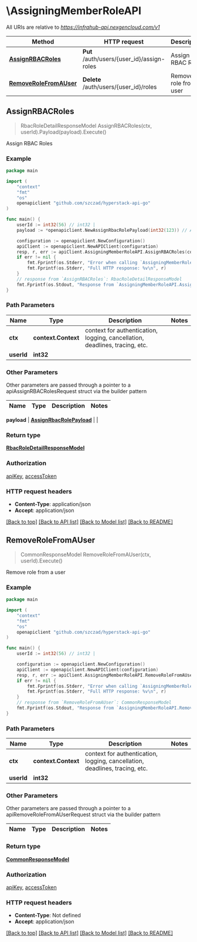 # \AssigningMemberRoleAPI

All URIs are relative to *https://infrahub-api.nexgencloud.com/v1*

Method | HTTP request | Description
------------- | ------------- | -------------
[**AssignRBACRoles**](AssigningMemberRoleAPI.md#AssignRBACRoles) | **Put** /auth/users/{user_id}/assign-roles | Assign RBAC Roles
[**RemoveRoleFromAUser**](AssigningMemberRoleAPI.md#RemoveRoleFromAUser) | **Delete** /auth/users/{user_id}/roles | Remove role from a user



## AssignRBACRoles

> RbacRoleDetailResponseModel AssignRBACRoles(ctx, userId).Payload(payload).Execute()

Assign RBAC Roles

### Example

```go
package main

import (
	"context"
	"fmt"
	"os"
	openapiclient "github.com/szczad/hyperstack-api-go"
)

func main() {
	userId := int32(56) // int32 | 
	payload := *openapiclient.NewAssignRbacRolePayload(int32(123)) // AssignRbacRolePayload | 

	configuration := openapiclient.NewConfiguration()
	apiClient := openapiclient.NewAPIClient(configuration)
	resp, r, err := apiClient.AssigningMemberRoleAPI.AssignRBACRoles(context.Background(), userId).Payload(payload).Execute()
	if err != nil {
		fmt.Fprintf(os.Stderr, "Error when calling `AssigningMemberRoleAPI.AssignRBACRoles``: %v\n", err)
		fmt.Fprintf(os.Stderr, "Full HTTP response: %v\n", r)
	}
	// response from `AssignRBACRoles`: RbacRoleDetailResponseModel
	fmt.Fprintf(os.Stdout, "Response from `AssigningMemberRoleAPI.AssignRBACRoles`: %v\n", resp)
}
```

### Path Parameters


Name | Type | Description  | Notes
------------- | ------------- | ------------- | -------------
**ctx** | **context.Context** | context for authentication, logging, cancellation, deadlines, tracing, etc.
**userId** | **int32** |  | 

### Other Parameters

Other parameters are passed through a pointer to a apiAssignRBACRolesRequest struct via the builder pattern


Name | Type | Description  | Notes
------------- | ------------- | ------------- | -------------

 **payload** | [**AssignRbacRolePayload**](AssignRbacRolePayload.md) |  | 

### Return type

[**RbacRoleDetailResponseModel**](RbacRoleDetailResponseModel.md)

### Authorization

[apiKey](../README.md#apiKey), [accessToken](../README.md#accessToken)

### HTTP request headers

- **Content-Type**: application/json
- **Accept**: application/json

[[Back to top]](#) [[Back to API list]](../README.md#documentation-for-api-endpoints)
[[Back to Model list]](../README.md#documentation-for-models)
[[Back to README]](../README.md)


## RemoveRoleFromAUser

> CommonResponseModel RemoveRoleFromAUser(ctx, userId).Execute()

Remove role from a user

### Example

```go
package main

import (
	"context"
	"fmt"
	"os"
	openapiclient "github.com/szczad/hyperstack-api-go"
)

func main() {
	userId := int32(56) // int32 | 

	configuration := openapiclient.NewConfiguration()
	apiClient := openapiclient.NewAPIClient(configuration)
	resp, r, err := apiClient.AssigningMemberRoleAPI.RemoveRoleFromAUser(context.Background(), userId).Execute()
	if err != nil {
		fmt.Fprintf(os.Stderr, "Error when calling `AssigningMemberRoleAPI.RemoveRoleFromAUser``: %v\n", err)
		fmt.Fprintf(os.Stderr, "Full HTTP response: %v\n", r)
	}
	// response from `RemoveRoleFromAUser`: CommonResponseModel
	fmt.Fprintf(os.Stdout, "Response from `AssigningMemberRoleAPI.RemoveRoleFromAUser`: %v\n", resp)
}
```

### Path Parameters


Name | Type | Description  | Notes
------------- | ------------- | ------------- | -------------
**ctx** | **context.Context** | context for authentication, logging, cancellation, deadlines, tracing, etc.
**userId** | **int32** |  | 

### Other Parameters

Other parameters are passed through a pointer to a apiRemoveRoleFromAUserRequest struct via the builder pattern


Name | Type | Description  | Notes
------------- | ------------- | ------------- | -------------


### Return type

[**CommonResponseModel**](CommonResponseModel.md)

### Authorization

[apiKey](../README.md#apiKey), [accessToken](../README.md#accessToken)

### HTTP request headers

- **Content-Type**: Not defined
- **Accept**: application/json

[[Back to top]](#) [[Back to API list]](../README.md#documentation-for-api-endpoints)
[[Back to Model list]](../README.md#documentation-for-models)
[[Back to README]](../README.md)

